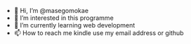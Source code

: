 - 👋 Hi, I’m @masegomokae
- 👀 I’m interested in this programme
- 🌱 I’m currently learning web development
- 📫 How to reach me kindle use my email address or github 

<!---
masegomokae/masegomokae is a ✨ special ✨ repository because its `README.md` (this file) appears on your GitHub profile.
You can click the Preview link to take a look at your changes.
--->
